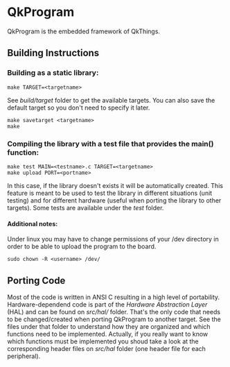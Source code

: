 # QkProgram

QkProgram is the embedded framework of QkThings. 

## Building Instructions

### Building as a static library:

	make TARGET=<targetname>

See _build/target_ folder to get the available targets.
You can also save the default target so you don't need to specify it later.

	make savetarget <targetname>
	make

### Compiling the library with a test file that provides the main() function:

	make test MAIN=<testname>.c TARGET=<targetname>
	make upload PORT=<portname>

In this case, if the library doesn't exists it will be automatically created.
This feature is meant to be used to test the library in different situations (unit testing) and for different hardware (useful when porting the library to other targets).
Some tests are available under the _test_ folder.

#### Additional notes:

Under linux you may have to change permissions of your /dev directory in order to be able to upload the program to the board. 

	sudo chown -R <username> /dev/

## Porting Code

Most of the code is written in ANSI C resulting in a high level of portability. 
Hardware-dependend code is part of the _Hardware Abstraction Layer_ (HAL) and can be found on _src/hal/<targetname>_ folder.
That's the only code that needs to be changed/created when porting QkProgram to another target. 
See the files under that folder to understand how they are organized and which functions need to be implemented. Actually, if you really want to know which functions must be implemented you shoud take a look at the corresponding header files on _src/hal_ folder (one header file for each peripheral).



